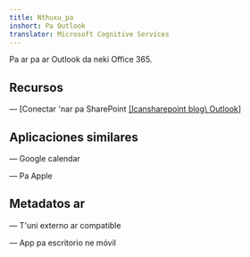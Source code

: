 ```yaml
---
title: Nthuxu̲pa
inshort: Pa Outlook
translator: Microsoft Cognitive Services
---
```


Pa ar pa ar Outlook da neki Office 365.

Recursos
---------

— [Conectar 'nar pa SharePoint
    [\[Icansharepoint blog\ Outlook](http://icsh.pt/SPandOutlook)]

Aplicaciones similares
--------------------

— Google calendar

— Pa Apple

Metadatos ar
--------

— T'uni externo ar compatible

— App pa escritorio ne móvil


